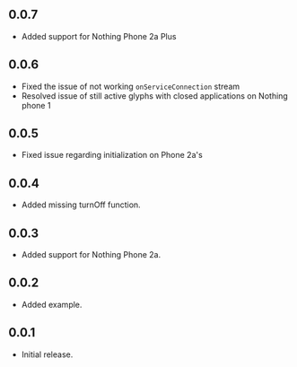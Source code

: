 ## 0.0.7

- Added support for Nothing Phone 2a Plus

## 0.0.6

- Fixed the issue of not working `onServiceConnection` stream
- Resolved issue of still active glyphs with closed applications on Nothing phone 1

## 0.0.5

- Fixed issue regarding initialization on Phone 2a's

## 0.0.4

- Added missing turnOff function.

## 0.0.3

- Added support for Nothing Phone 2a.

## 0.0.2

- Added example.

## 0.0.1

- Initial release.
